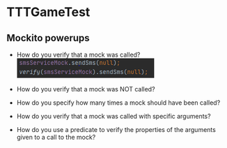 # TTTGameTest

## Mockito powerups

* How do you verify that a mock was called?
![Code examples](https://github.com/MadsMeinertAndersenCPHBusiness/TTTGameTest/blob/main/1.PNG)

* How do you verify that a mock was NOT called?
* How do you specify how many times a mock should have been called?

* How do you verify that a mock was called with specific arguments?
* How do you use a predicate to verify the properties of the arguments
given to a call to the mock?
